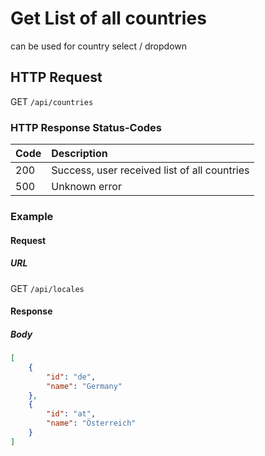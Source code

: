 # Get List of all countries

can be used for country select / dropdown

## HTTP Request

GET `/api/countries`


### HTTP Response Status-Codes

| Code   | Description                                  |
|:-------|:---------------------------------------------|
|200     | Success, user received list of all countries |
|500     | Unknown error                                |


### Example

#### Request

##### URL

GET `/api/locales`

#### Response

##### Body
```json
[
    {
        "id": "de",
        "name": "Germany"
    },
    {
        "id": "at",
        "name": "Österreich"
    }
]
```
